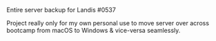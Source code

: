 Entire server backup for Landis #0537

Project really only for my own personal use to move server over across bootcamp from macOS to Windows & vice-versa seamlessly.
